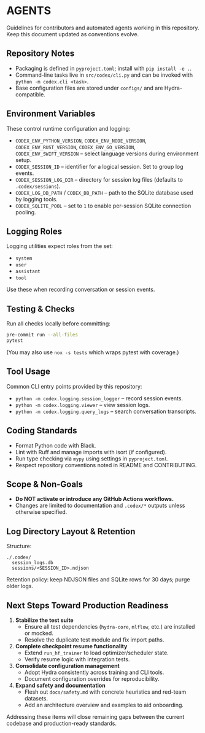 # AGENTS

Guidelines for contributors and automated agents working in this repository. Keep this document updated as conventions evolve.

## Repository Notes
- Packaging is defined in `pyproject.toml`; install with `pip install -e .`.
- Command-line tasks live in `src/codex/cli.py` and can be invoked with `python -m codex.cli <task>`.
- Base configuration files are stored under `configs/` and are Hydra-compatible.

## Environment Variables
These control runtime configuration and logging:
- `CODEX_ENV_PYTHON_VERSION`, `CODEX_ENV_NODE_VERSION`, `CODEX_ENV_RUST_VERSION`, `CODEX_ENV_GO_VERSION`, `CODEX_ENV_SWIFT_VERSION` – select language versions during environment setup.
- `CODEX_SESSION_ID` – identifier for a logical session. Set to group log events.
- `CODEX_SESSION_LOG_DIR` – directory for session log files (defaults to `.codex/sessions`).
- `CODEX_LOG_DB_PATH` / `CODEX_DB_PATH` – path to the SQLite database used by logging tools.
- `CODEX_SQLITE_POOL` – set to `1` to enable per-session SQLite connection pooling.

## Logging Roles
Logging utilities expect roles from the set:
- `system`
- `user`
- `assistant`
- `tool`

Use these when recording conversation or session events.

## Testing & Checks
Run all checks locally before committing:
```bash
pre-commit run --all-files
pytest
```
(You may also use `nox -s tests` which wraps pytest with coverage.)

## Tool Usage
Common CLI entry points provided by this repository:
- `python -m codex.logging.session_logger` – record session events.
- `python -m codex.logging.viewer` – view session logs.
- `python -m codex.logging.query_logs` – search conversation transcripts.

## Coding Standards
- Format Python code with Black.
- Lint with Ruff and manage imports with isort (if configured).
- Run type checking via `mypy` using settings in `pyproject.toml`.
- Respect repository conventions noted in README and CONTRIBUTING.

## Scope & Non-Goals
- **Do NOT activate or introduce any GitHub Actions workflows.**
- Changes are limited to documentation and `.codex/*` outputs unless otherwise specified.

## Log Directory Layout & Retention
Structure:
```
./.codex/
  session_logs.db
  sessions/<SESSION_ID>.ndjson
```
Retention policy: keep NDJSON files and SQLite rows for 30 days; purge older logs.

## Next Steps Toward Production Readiness
1. **Stabilize the test suite**
   - Ensure all test dependencies (`hydra-core`, `mlflow`, etc.) are installed or mocked.
   - Resolve the duplicate test module and fix import paths.
2. **Complete checkpoint resume functionality**
   - Extend `run_hf_trainer` to load optimizer/scheduler state.
   - Verify resume logic with integration tests.
3. **Consolidate configuration management**
   - Adopt Hydra consistently across training and CLI tools.
   - Document configuration overrides for reproducibility.
4. **Expand safety and documentation**
   - Flesh out `docs/safety.md` with concrete heuristics and red-team datasets.
   - Add an architecture overview and examples to aid onboarding.

Addressing these items will close remaining gaps between the current codebase and production-ready standards.
